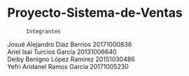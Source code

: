 # Proyecto-Sistema-de-Ventas
          Integrantes
Josué Alejandro Diaz Berrios 20171000836          
Ariel Isaí Turcios García 20131006640   
Deiby Benigno López Ramírez 20151030486        
Yefri Aridanel Ramos García 20171005230
